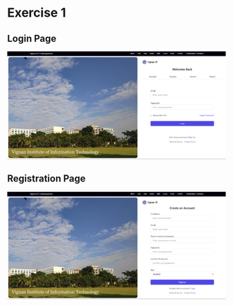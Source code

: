 # Exercise 1

## Login Page

<div align="center">

![Login Page](./screenshots/login_page.png)
</div>

## Registration Page

<div align="center">

![Registration Page](./screenshots/registration_page.png)
</div>
